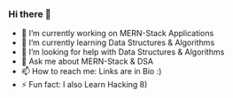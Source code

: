 ### Hi there 👋

- 🔭 I’m currently working on MERN-Stack Applications
- 🌱 I’m currently learning Data Structures & Algorithms
- 🤔 I’m looking for help with Data Structures & Algorithms
- 💬 Ask me about MERN-Stack & DSA
- 📫 How to reach me: Links are in Bio :)
- ⚡ Fun fact: I also Learn Hacking 8)


<!--
**Xcript33r/Xcript33r** is a ✨ _special_ ✨ repository because its `README.md` (this file) appears on your GitHub profile.

Here are some ideas to get you started:


-->
